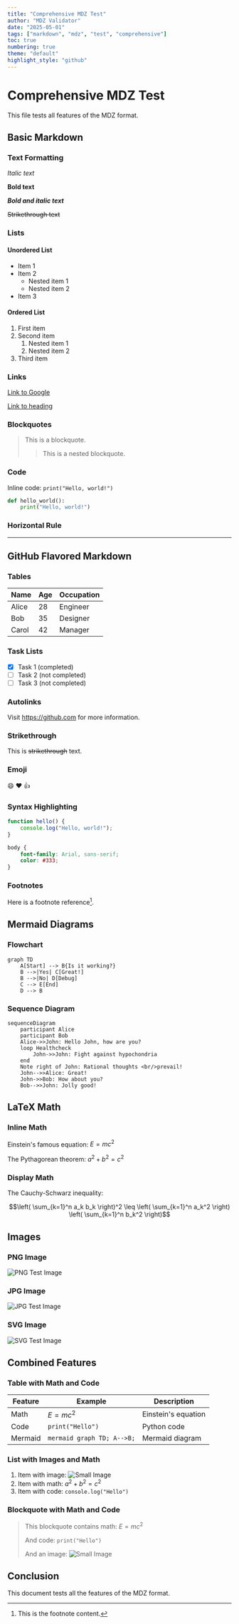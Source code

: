 ```yaml
---
title: "Comprehensive MDZ Test"
author: "MDZ Validator"
date: "2025-05-01"
tags: ["markdown", "mdz", "test", "comprehensive"]
toc: true
numbering: true
theme: "default"
highlight_style: "github"
---
```


# Comprehensive MDZ Test

This file tests all features of the MDZ format.

## Basic Markdown

### Text Formatting

*Italic text*

**Bold text**

***Bold and italic text***

~~Strikethrough text~~

### Lists

#### Unordered List

- Item 1
- Item 2
  - Nested item 1
  - Nested item 2
- Item 3

#### Ordered List

1. First item
2. Second item
   1. Nested item 1
   2. Nested item 2
3. Third item

### Links

[Link to Google](https://www.google.com)

[Link to heading](#basic-markdown)

### Blockquotes

> This is a blockquote.
>
> > This is a nested blockquote.

### Code

Inline code: `print("Hello, world!")`

```python
def hello_world():
    print("Hello, world!")
```

### Horizontal Rule

---

## GitHub Flavored Markdown

### Tables

| Name  | Age | Occupation |
|-------|-----|------------|
| Alice | 28  | Engineer   |
| Bob   | 35  | Designer   |
| Carol | 42  | Manager    |

### Task Lists

- [x] Task 1 (completed)
- [ ] Task 2 (not completed)
- [ ] Task 3 (not completed)

### Autolinks

Visit https://github.com for more information.

### Strikethrough

This is ~~strikethrough~~ text.

### Emoji

:smile: :heart: :thumbsup:

### Syntax Highlighting

```javascript
function hello() {
    console.log("Hello, world!");
}
```

```css
body {
    font-family: Arial, sans-serif;
    color: #333;
}
```

### Footnotes

Here is a footnote reference[^1].

[^1]: This is the footnote content.

## Mermaid Diagrams

### Flowchart

```mermaid
graph TD
    A[Start] --> B{Is it working?}
    B -->|Yes| C[Great!]
    B -->|No| D[Debug]
    C --> E[End]
    D --> B
```

### Sequence Diagram

```mermaid
sequenceDiagram
    participant Alice
    participant Bob
    Alice->>John: Hello John, how are you?
    loop Healthcheck
        John->>John: Fight against hypochondria
    end
    Note right of John: Rational thoughts <br/>prevail!
    John-->>Alice: Great!
    John->>Bob: How about you?
    Bob-->>John: Jolly good!
```

## LaTeX Math

### Inline Math

Einstein's famous equation: $E = mc^2$

The Pythagorean theorem: $a^2 + b^2 = c^2$

### Display Math

The Cauchy-Schwarz inequality:

$$\left( \sum_{k=1}^n a_k b_k \right)^2 \leq \left( \sum_{k=1}^n a_k^2 \right) \left( \sum_{k=1}^n b_k^2 \right)$$

## Images

### PNG Image

![PNG Test Image](test_image.png)

### JPG Image

![JPG Test Image](test_image.jpg)

### SVG Image

![SVG Test Image](test_image.svg)

## Combined Features

### Table with Math and Code

| Feature | Example | Description |
|---------|---------|-------------|
| Math | $E = mc^2$ | Einstein's equation |
| Code | `print("Hello")` | Python code |
| Mermaid | ```mermaid graph TD; A-->B;``` | Mermaid diagram |

### List with Images and Math

1. Item with image: ![Small Image](test_image_small.png)
2. Item with math: $a^2 + b^2 = c^2$
3. Item with code: `console.log("Hello")`

### Blockquote with Math and Code

> This blockquote contains math: $E = mc^2$
>
> And code: `print("Hello")`
>
> And an image: ![Small Image](test_image_small.jpg)

## Conclusion

This document tests all the features of the MDZ format.

